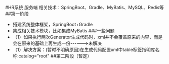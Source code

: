 #HR系统 服务端
相关技术：SpringBoot、Gradle、MyBatis、MySQL、Redis等
##第一阶段
   - 搭建系统整体框架，SpringBoot+Gradle
   - 集成相关技术模块，比如集成MyBatis
###一些问题
- （1）如果执行两次Generator生成代码时，xml并不会覆盖原来的内容，而是会在原来的基础上再生成一份------>未解决
- （1）解决方案：(暂时不明确原因)在生成代码配置xml中table标签指明库名称:catalog="root"
##第二阶段（暂定）
